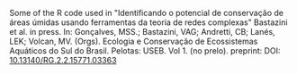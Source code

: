 Some of the R code used in "Identificando o potencial de conservação de áreas úmidas usando ferramentas da teoria de redes complexas"
Bastazini et al. in press. In: Gonçalves, MSS.; Bastazini, VAG; Andretti, CB; Lanés, LEK; Volcan, MV. (Orgs). Ecologia e Conservação de Ecossistemas Aquáticos do Sul do Brasil. Pelotas: USEB. Vol 1.  (no prelo).
preprint: DOI: [10.13140/RG.2.2.15771.03363](https://www.researchgate.net/publication/373166862_Identificando_o_potencial_de_conservacao_de_areas_umidas_usando_ferramentas_da_teoria_de_redes_complexas)
